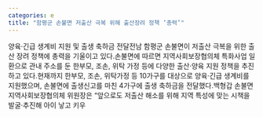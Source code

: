 ```yaml
---
categories: e
title: "함평군 손불면 저출산 극복 위해 출산장려 정책 ‘총력’"
---
```

양육‧긴급 생계비 지원 및 출생 축하금 전달전남 함평군 손불면이 저출산 극복을 위한 출산 장려 정책에 총력을 기울이고 있다.손불면에 따르면 지역사회보장협의체 특화사업 일환으로 관내 주소를 둔 한부모, 조손, 위탁 가정 등에 다양한 출산‧양육 지원 정책을 추진하고 있다.현재까지 한부모, 조손, 위탁가정 등 10가구를 대상으로 양육‧긴급 생계비를 지원했으며, 손불면에 출생신고를 마친 4가구에 출생 축하금을 전달했다.백형갑 손불면지역사회보장협의체 위원장은 “앞으로도 저출산 해소를 위해 지역 특성에 맞는 시책을 발굴‧추진해 아이 낳고 키우